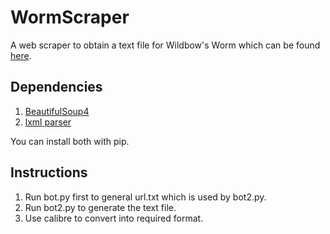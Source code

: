 # WormScraper
A web scraper to obtain a text file for Wildbow's Worm which can be found [here](https://parahumans.wordpress.com/).

## Dependencies
1. [BeautifulSoup4](https://www.crummy.com/software/BeautifulSoup/bs4/doc/)
2. [lxml parser](http://lxml.de/)

You can install both with pip.

## Instructions

1. Run bot.py first to general url.txt which is used by bot2.py.
2. Run bot2.py to generate the text file.
3. Use calibre to convert into required format.
